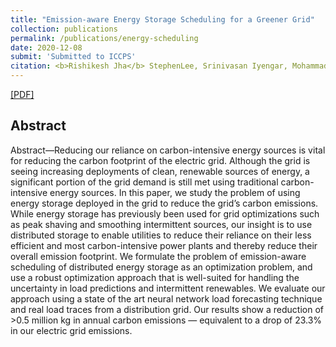 ```yaml
---
title: "Emission-aware Energy Storage Scheduling for a Greener Grid"
collection: publications
permalink: /publications/energy-scheduling
date: 2020-12-08
submit: 'Submitted to ICCPS'
citation: <b>Rishikesh Jha</b> StephenLee, Srinivasan Iyengar, Mohammad Hajiesmali, Prashant Shenoy, David Irwin
---
```

[[PDF]]()
## Abstract
Abstract—Reducing our reliance on carbon-intensive energy sources is vital for reducing the carbon footprint of the electric grid. Although the grid is seeing increasing deployments of clean, renewable sources of energy, a significant portion of the grid demand is still met using traditional carbon-intensive energy sources. In this paper, we study the problem of using energy storage deployed in the grid to reduce the grid’s carbon emissions. While energy storage has previously been used for grid optimizations such as peak shaving and smoothing intermittent sources, our insight is to use distributed storage to enable utilities to reduce their reliance on their less efficient and most carbon-intensive power plants and thereby reduce their overall emission footprint. We formulate the problem of emission-aware scheduling of distributed energy storage as an optimization problem, and use a robust optimization approach that is well-suited for handling the uncertainty in load predictions and intermittent renewables. We evaluate our approach using a state of the art neural network load forecasting technique and real load traces from a distribution grid. Our results show a reduction of >0.5 million kg in annual carbon emissions — equivalent to a drop of 23.3% in our electric grid emissions.
